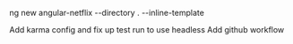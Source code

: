 ng new angular-netflix --directory . --inline-template

Add karma config and fix up test run to use headless
Add github workflow

